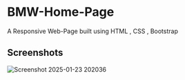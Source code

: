 # BMW-Home-Page
A Responsive Web-Page built using HTML , CSS , Bootstrap

## Screenshots 

![Screenshot 2025-01-23 202036](https://github.com/user-attachments/assets/1daf260e-656b-4f11-a115-0e24432deae3)
